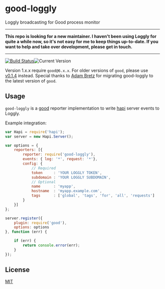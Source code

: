 # good-loggly

Loggly broadcasting for Good process monitor

---

**This repo is looking for a new maintainer. I haven't been using Loggly for quite a while now, so it's not easy for me to keep things up-to-date. If you want to help and take over development, please get in touch.**

---

[![Build Status](https://travis-ci.org/fhemberger/good-loggly.svg?branch=master)](http://travis-ci.org/fhemberger/good-loggly)![Current Version](https://img.shields.io/npm/v/good-loggly.svg)

Version 1.x.x require `good@6.x.x`. For older versions of `good`, please use [v0.1.4](https://github.com/fhemberger/good-loggly/releases/tag/v0.1.4) instead. Special thanks to [Adam Bretz](https://github.com/arb) for migrating good-loggly to the latest version of `good`.


## Usage

`good-loggly` is a [good](https://github.com/hapijs/good) reporter implementation to write [hapi](http://hapijs.com/) server events to Loggly.

Example integration:
```javascript
var Hapi = require('hapi');
var server = new Hapi.Server();

var options = {
    reporters: [{
        reporter: require('good-loggly'),
        events: { log: '*', request: '*'},
        config: {
            // Required
            token     : 'YOUR LOGGLY TOKEN',
            subdomain : 'YOUR LOGGLY SUBDOMAIN',
            // Optional
            name      : 'myapp',
            hostname  : 'myapp.example.com',
            tags      : ['global', 'tags', 'for', 'all', 'requests']
        }
    }]
};

server.register({
    plugin: require('good'),
    options: options
}, function (err) {

    if (err) {
        return console.error(err);
    }
});

```


## License

[MIT](LICENSE)
